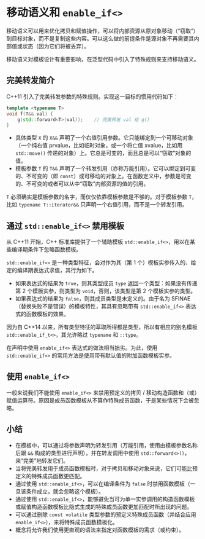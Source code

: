 # 移动语义和 `enable_if<>`

移动语义可以用来优化拷贝和赋值操作，可以将内部资源从原对象移动（“窃取”）到目标对象，而不是复制这些内容。可以这么做的前提条件是源对象不再需要其内部值或状态（因为它们将被丢弃）。

移动语义对模板设计有重要影响，在泛型代码中引入了特殊规则来支持移动语义。

## 完美转发简介

C++11 引入了完美转发参数的特殊规则。实现这一目标的惯用代码如下：

```c++
template <typename T>
void f(T&& val) {
    g(std::forward<T>(val));    // 完美转发 val 给 g()
}
```

- 具体类型 `X` 的 `X&&` 声明了一个右值引用参数。它只能绑定到一个可移动对象（一个纯右值 prvalue，比如临时对象，或一个将亡值 xvalue，比如用 `std::move()` 传递的对象）上。它总是可变的，而且总是可以“窃取”对象的值。
- 模板参数 `T` 的 `T&&` 声明了一个转发引用（亦称万能引用）。它可以绑定到可变的、不可变的（即 `const`）或可移动的对象上。在函数定义中，参数是可变的、不可变的或者可以从中“窃取”内部资源的值的引用。

`T` 必须确实是模板参数的名字，而仅仅依靠模板参数是不够的。对于模板参数 `T`，比如 `typename T::iterator&&` 只声明一个右值引用，而不是一个转发引用。

## 通过 `std::enable_if<>` 禁用模板

从 C++11 开始，C++ 标准库提供了一个辅助模板 `std::enable_if<>`，用以在某些编译期条件下忽略函数模板。

`std::enable_if<>` 是一种类型特征，会对作为其（第 1 个）模板实参传入的、给定的编译期表达式求值，其行为如下。

- 如果表达式的结果为 `true`，则其类型成员 `type` 返回一个类型：如果没有传递第 2 个模板实参，则类型为 `void`，否则，该类型是第 2 个模板实参的类型。
- 如果表达式的结果为 `false`，则其成员类型是未定义的。由于名为 SFINAE（替换失败不是错误）的模板特性，其具有忽略带有 `std::enable_if<>` 表达式的函数模板的效果。

因为自 C++14 以来，所有类型特征的萃取所得都是类型，所以有相应的别名模板 `std::enable_if_t<>`，其允许略过 `typename` 和 `::type`。

在声明中使用 `enable_if<>` 表达式的做法相当拙劣。为此，使用 `std::enable_if<>` 的常用方法是使用带有默认值的附加函数模板实参。

## 使用 `enable_if<>`

一般来说我们不能使用 `enable_if<>` 来禁用预定义的拷贝 / 移动构造函数和（或）赋值运算符。原因是成员函数模板从不算作特殊成员函数，于是某些情况下会被忽略。

## 小结

- 在模板中，可以通过将参数声明为转发引用（万能引用，使用由模板参数名称后跟 `&&` 构成的类型进行声明），并在转发调用中使用 `std::forward<>()`，来“完美”地转发它们。
- 当将完美转发用于成员函数模板时，对于拷贝和移动对象来说，它们可能比预定义的特殊成员函数更匹配。
- 通过使用 `std::enable_if<>`，可以在编译条件为 `false` 时禁用函数模板（一旦该条件成立，就会忽略这个模板）。
- 通过使用 `std::enable_if<>`，能够避免当可为单一实参调用的构造函数模板或赋值构造函数模板比隐式生成的特殊成员函数更加匹配时所出现的问题。
- 可以通过删除 `const volatile` 类型参数的预定义特殊成员函数（并结合应用 `enable_if<>`），来将特殊成员函数模板化。
- 概念将允许我们使用更直观的语法来指定对函数模板的需求（或约束）。
